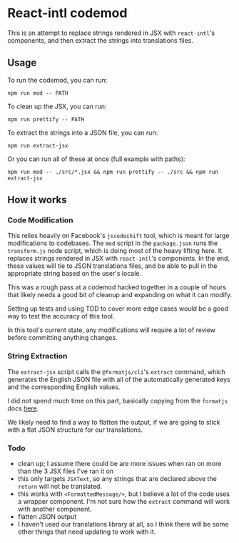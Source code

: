 # React-intl codemod

This is an attempt to replace strings rendered in JSX with `react-intl`'s <FormattedMessage> components, and then extract the strings into translations files.

## Usage

To run the codemod, you can run:

```
npm run mod -- PATH
```

To clean up the JSX, you can run:

```
npm run prettify -- PATH
```

To extract the strings into a JSON file, you can run:

```
npm run extract-jsx
```

Or you can run all of these at once (full example with paths):

```
npm run mod -- ./src/*.jsx && npm run prettify -- ./src && npm run extract-jsx
```

## How it works

### Code Modification

This relies heavily on Facebook's `jscodeshift` tool, which is meant for large modifications to codebases. The `mod` script in the `package.json` runs the `transform.js` node script, which is doing most of the heavy lifting here. It replaces strings rendered in JSX with `react-intl`'s <FormattedMessage> components. In the end, these values will tie to JSON translations files, and be able to pull in the appropriate string based on the user's locale.

This was a rough pass at a codemod hacked together in a couple of hours that likely needs a good bit of cleanup and expanding on what it can modify.

Setting up tests and using TDD to cover more edge cases would be a good way to test the accuracy of this tool.

In this tool's current state, any modifications will require a lot of review before committing anything changes.

### String Extraction

The `extract-jsx` script calls the `@formatjs/cli`'s `extract` command, which generates the English JSON file with all of the automatically generated keys and the corresponding English values.

I did not spend much time on this part, basically copying from the `formatjs` docs [here](https://formatjs.io/docs/getting-started/message-extraction/).

We likely need to find a way to flatten the output, if we are going to stick with a flat JSON structure for our translations.

### Todo

- clean up; I assume there could be are more issues when ran on more than the 3 JSX files I've ran it on
- this only targets `JSXText`, so any strings that are declared above the `return` will not be translated.
- this works with `<FormattedMessage/>`, but I believe a lot of the code uses a wrapper component. I'm not sure how the `extract` command will work with another component.
- flatten JSON output
- I haven't used our translations library at all, so I think there will be some other things that need updating to work with it. 
